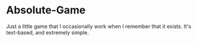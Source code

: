 # Absolute-Game
Just a little game that I occasionally work when I remember that it exists. It's text-based, and extremely simple.
